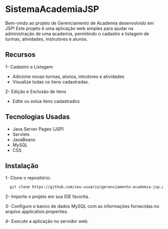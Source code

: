 # SistemaAcademiaJSP

Bem-vindo ao projeto de Gerenciamento de Academia desenvolvido em JSP! Este projeto é uma aplicação web simples para ajudar na administração de uma academia, permitindo o cadastro e listagem de turmas, atividades, instrutores e alunos.

## Recursos

1- Cadastro e Listagem

* Adicione novas turmas, alunos, intrutores e atividades
* Visualize todas os itens cadastradas.

2- Edição e Exclusão de itens

* Edite ou exlua itens cadastrados

  
## Tecnologias Usadas

* Java Server Pages (JSP)
* Servlets
* JavaBeans
* MySQL
* CSS


## Instalação

1- Clone o repositório:

```bash
  git clone https://github.com/seu-usuario/gerenciamento-academia-jsp.git
```
    
2- Importe o projeto em sua IDE favorita.

3- Configure o banco de dados MySQL com as informações fornecidas no arquivo application.properties.

4- Execute a aplicação no servidor web.
